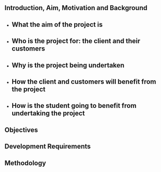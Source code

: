 
## Introduction, Aim, Motivation and Background
- What the aim of the project is
	- 
- Who is the project for: the client and their customers
	- 
- Why is the project being undertaken
	- 
- How the client and customers will benefit from the project
	- 
- How is the student going to benefit from undertaking the project
	- 

## Objectives

## Development Requirements

## Methodology
